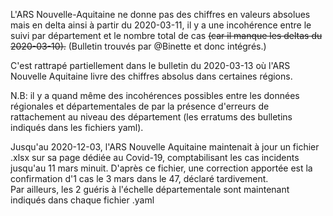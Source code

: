L'ARS Nouvelle-Aquitaine ne donne pas des chiffres en valeurs absolues mais en delta ainsi à partir du 2020-03-11, il y a une incohérence entre le suivi par département et le nombre total de cas ~~(car il manque les deltas du 2020-03-10).~~
(Bulletin trouvés par @Binette et donc intégrés.)

C'est rattrapé partiellement dans le bulletin du 2020-03-13 où l'ARS Nouvelle Aquitaine livre des chiffres absolus dans certaines régions.

N.B: il y a quand même des incohérences possibles entre les données régionales et départementales de par la présence d'erreurs de rattachement au niveau des département (les erratums des bulletins indiqués dans les fichiers yaml).

Jusqu'au 2020-12-03, l'ARS Nouvelle Aquitaine maintenait à jour un fichier .xlsx sur sa page dédiée au Covid-19, comptabilisant les cas incidents jusqu'au 11 mars minuit. D'après ce fichier, une correction apportée est la confirmation d'1 cas le 3 mars dans le 47, déclaré tardivement.  
Par ailleurs, les 2 guéris à l'échelle départementale sont maintenant indiqués dans chaque fichier .yaml
 
